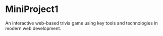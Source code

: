 # MiniProject1
An interactive web-based trivia game using key tools and technologies in modern web development.
